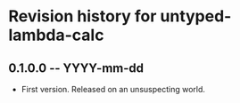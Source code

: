 # Revision history for untyped-lambda-calc

## 0.1.0.0 -- YYYY-mm-dd

* First version. Released on an unsuspecting world.

